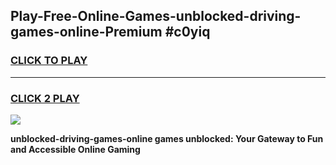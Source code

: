 
## Play-Free-Online-Games-unblocked-driving-games-online-Premium #c0yiq
<h3>
<a href="https://premium.freeplayer.one?title=unblocked-driving-games-online&ref=8M">CLICK TO PLAY</a></h3>
<hr>

<h3>
<a href="https://premium.freeplayer.one?title=unblocked-driving-games-online&ref=8M">CLICK 2 PLAY</a>
  
</h3>

<a href="https://premium.freeplayer.one?title=unblocked-driving-games-online&ref=8M"><img src="https://clearcache.store/games.png"></a>


**unblocked-driving-games-online games unblocked: Your Gateway to Fun and Accessible Online Gaming**
